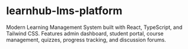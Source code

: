 # learnhub-lms-platform
Modern Learning Management System built with React, TypeScript, and Tailwind CSS. Features admin dashboard, student portal, course management, quizzes, progress tracking, and discussion forums.
